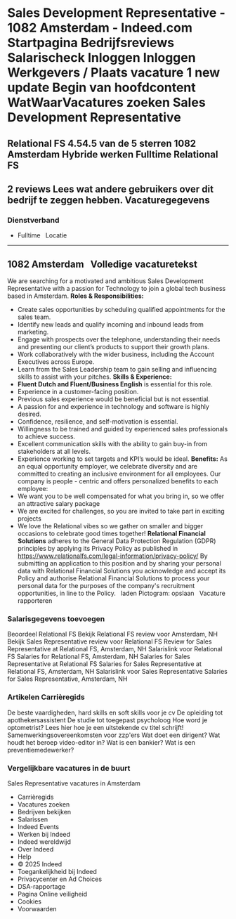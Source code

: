 Sales Development Representative - 1082 Amsterdam - Indeed.com
Startpagina
Bedrijfsreviews
Salarischeck
Inloggen
Inloggen
Werkgevers / Plaats vacature
1 new update
Begin van hoofdcontent
WatWaarVacatures zoeken
Sales Development Representative
================================
Relational FS
4.54.5 van de 5 sterren
1082 Amsterdam
Hybride werken
Fulltime
Relational FS
-------------
2 reviews
Lees wat andere gebruikers over dit bedrijf te zeggen hebben.
Vacaturegegevens
----------------
### Dienstverband
* Fulltime
&nbsp;
Locatie
-------
1082 Amsterdam
&nbsp;
Volledige vacaturetekst
-----------------------
We are searching for a motivated and ambitious Sales Development Representative with a passion for Technology to join a global tech business based in Amsterdam.
**Roles & Responsibilities:**
* Create sales opportunities by scheduling qualified appointments for the sales team.
* Identify new leads and qualify incoming and inbound leads from marketing.
* Engage with prospects over the telephone, understanding their needs and presenting our client’s products to support their growth plans.
* Work collaboratively with the wider business, including the Account Executives across Europe.
* Learn from the Sales Leadership team to gain selling and influencing skills to assist with your pitches.
**Skills & Experience:**
* **Fluent Dutch and Fluent/Business English** is essential for this role.
* Experience in a customer-facing position.
* Previous sales experience would be beneficial but is not essential.
* A passion for and experience in technology and software is highly desired.
* Confidence, resilience, and self-motivation is essential.
* Willingness to be trained and guided by experienced sales professionals to achieve success.
* Excellent communication skills with the ability to gain buy-in from stakeholders at all levels.
* Experience working to set targets and KPI’s would be ideal.
**Benefits:**
As an equal opportunity employer, we celebrate diversity and are committed to creating an inclusive environment for all employees. Our company is people - centric and offers personalized benefits to each employee:
* We want you to be well compensated for what you bring in, so we offer an attractive salary package
* We are excited for challenges, so you are invited to take part in exciting projects
* We love the Relational vibes so we gather on smaller and bigger occasions to celebrate good times together!
**Relational Financial Solutions** adheres to the General Data Protection Regulation (GDPR) principles by applying its Privacy Policy as published in https://www.relationalfs.com/legal-information/privacy-policy/ By submitting an application to this position and by sharing your personal data with Relational Financial Solutions you acknowledge and accept its Policy and authorise Relational Financial Solutions to process your personal data for the purposes of the company's recruitment opportunities, in line to the Policy.
&nbsp;
laden
Pictogram: opslaan
&nbsp;
Vacature rapporteren
### Salarisgegevens toevoegen
Beoordeel Relational FS
Bekijk Relational FS review voor Amsterdam, NH
Bekijk Sales Representative review voor Relational FS
Review for Sales Representative at Relational FS, Amsterdam, NH
Salarislink voor Relational FS
Salaries for Relational FS, Amsterdam, NH
Salaries for Sales Representative at Relational FS
Salaries for Sales Representative at Relational FS, Amsterdam, NH
Salarislink voor Sales Representative
Salaries for Sales Representative, Amsterdam, NH
### Artikelen Carrièregids
De beste vaardigheden, hard skills en soft skills voor je cv
De opleiding tot apothekersassistent
De studie tot toegepast psycholoog
Hoe word je optometrist?
Lees hier hoe je een uitstekende cv titel schrijft!
Samenwerkingsovereenkomsten voor zzp'ers
Wat doet een dirigent?
Wat houdt het beroep video-editor in?
Wat is een bankier?
Wat is een preventiemedewerker?
### Vergelijkbare vacatures in de buurt
Sales Representative vacatures in Amsterdam
* Carrièregids
* Vacatures zoeken
* Bedrijven bekijken
* Salarissen
* Indeed Events
* Werken bij Indeed
* Indeed wereldwijd
* Over Indeed
* Help
* © 2025 Indeed
* Toegankelijkheid bij Indeed
* Privacycenter en Ad Choices
* DSA-rapportage
* Pagina Online veiligheid
* Cookies
* Voorwaarden